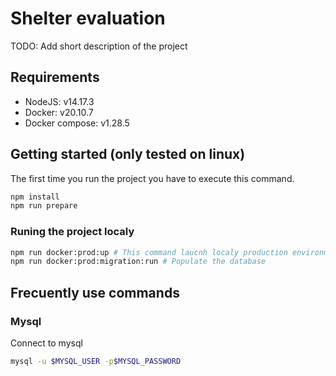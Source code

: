 # Shelter evaluation

TODO: Add short description of the project

## Requirements

* NodeJS: v14.17.3
* Docker: v20.10.7
* Docker compose: v1.28.5

## Getting started (only tested on linux)

The first time you run the project you have to execute this command.

```bash
npm install
npm run prepare
```

### Runing the project localy

```bash
npm run docker:prod:up # This command laucnh localy production environment
npm run docker:prod:migration:run # Populate the database
```

## Frecuently use commands

### Mysql

Connect to mysql
```bash
mysql -u $MYSQL_USER -p$MYSQL_PASSWORD
```